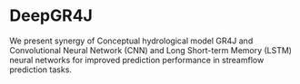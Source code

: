 # DeepGR4J
We present synergy of Conceptual hydrological model GR4J and Convolutional Neural Network (CNN) and Long Short-term Memory (LSTM) neural networks for improved prediction performance in streamflow prediction tasks. 
